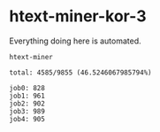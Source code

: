 # htext-miner-kor-3

Everything doing here is automated.

```
htext-miner

total: 4585/9855 (46.5246067985794%)

job0: 828
job1: 961
job2: 902
job3: 989
job4: 905
```